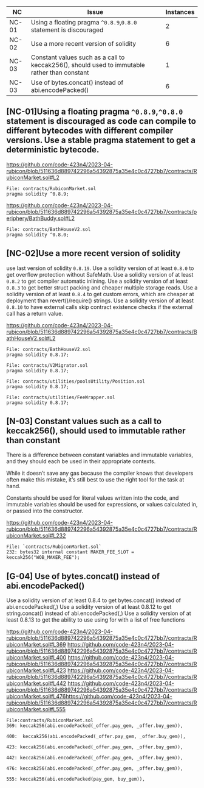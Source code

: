 |   NC  | Issue | Instances |
| --- | --- | --- |
| NC-01| Using a floating pragma `^0.8.9`,`0.8.0` statement is discouraged |2|
| NC-02| Use a more recent version of solidity |6|
| NC-03| Constant values such as a call to keccak256(), should used to immutable rather than constant |1|
| NC-03| Use of bytes.concat() instead of abi.encodePacked() |6|

## [NC-01]Using a floating pragma `^0.8.9`,``^0.8.0`` statement is discouraged as code can compile to different bytecodes with different compiler versions. Use a stable pragma statement to get a deterministic bytecode.
https://github.com/code-423n4/2023-04-rubicon/blob/511636d889742296a54392875a35e4c0c4727bb7/contracts/RubiconMarket.sol#L2
```
File: contracts/RubiconMarket.sol
pragma solidity ^0.8.9;
```
https://github.com/code-423n4/2023-04-rubicon/blob/511636d889742296a54392875a35e4c0c4727bb7/contracts/periphery/BathBuddy.sol#L2
```
File: contracts/BathHouseV2.sol
pragma solidity ^0.8.0;
```

## [NC-02]Use a more recent version of solidity
use last version of solidity `0.8.19`.
Use a solidity version of at least `0.8.0` to get overflow protection without SafeMath.
Use a solidity version of at least `0.8.2` to get compiler automatic inlining.
Use a solidity version of at least `0.8.3` to get better struct packing and cheaper multiple storage reads.
Use a solidity version of at least `0.8.4` to get custom errors, which are cheaper at deployment than revert()/require() strings.
Use a solidity version of at least `0.8.10` to have external calls skip contract existence checks if the external call has a return value.

https://github.com/code-423n4/2023-04-rubicon/blob/511636d889742296a54392875a35e4c0c4727bb7/contracts/BathHouseV2.sol#L2
```
File: contracts/BathHouseV2.sol
pragma solidity 0.8.17;
```
```
File: contracts/V2Migrator.sol
pragma solidity 0.8.17;
```
```
File: contracts/utilities/poolsUtility/Position.sol
pragma solidity 0.8.17;
```
```
File: contracts/utilities/FeeWrapper.sol
pragma solidity 0.8.17;
```


## [N-03] Constant values such as a call to keccak256(), should used to immutable rather than constant
There is a difference between constant variables and immutable variables, and they should each be used in their appropriate contexts.

While it doesn’t save any gas because the compiler knows that developers often make this mistake, it’s still best to use the right tool for the task at hand.

Constants should be used for literal values written into the code, and immutable variables should be used for expressions, or values calculated in, or passed into the constructor.

https://github.com/code-423n4/2023-04-rubicon/blob/511636d889742296a54392875a35e4c0c4727bb7/contracts/RubiconMarket.sol#L232
 ```SOLIDITY
 File: `contracts/RubiconMarket.sol`
232: bytes32 internal constant MAKER_FEE_SLOT = keccak256("WOB_MAKER_FEE");
 ```
## [G-04] 	Use of bytes.concat() instead of abi.encodePacked()
Use a solidity version of at least 0.8.4 to get bytes.concat() instead of abi.encodePacked(,) Use a solidity version of at least 0.8.12 to get string.concat() instead of abi.encodePacked(,) Use a solidity version of at least 0.8.13 to get the ability to use using for with a list of free functions

https://github.com/code-423n4/2023-04-rubicon/blob/511636d889742296a54392875a35e4c0c4727bb7/contracts/RubiconMarket.sol#L369
https://github.com/code-423n4/2023-04-rubicon/blob/511636d889742296a54392875a35e4c0c4727bb7/contracts/RubiconMarket.sol#L400
https://github.com/code-423n4/2023-04-rubicon/blob/511636d889742296a54392875a35e4c0c4727bb7/contracts/RubiconMarket.sol#L423
https://github.com/code-423n4/2023-04-rubicon/blob/511636d889742296a54392875a35e4c0c4727bb7/contracts/RubiconMarket.sol#L442
https://github.com/code-423n4/2023-04-rubicon/blob/511636d889742296a54392875a35e4c0c4727bb7/contracts/RubiconMarket.sol#L476https://github.com/code-423n4/2023-04-rubicon/blob/511636d889742296a54392875a35e4c0c4727bb7/contracts/RubiconMarket.sol#L555
```
File:contracts/RubiconMarket.sol
369: keccak256(abi.encodePacked(_offer.pay_gem, _offer.buy_gem)),

400:  keccak256(abi.encodePacked(_offer.pay_gem, _offer.buy_gem)),

423: keccak256(abi.encodePacked(_offer.pay_gem, _offer.buy_gem)),

442: keccak256(abi.encodePacked(_offer.pay_gem, _offer.buy_gem)),

476: keccak256(abi.encodePacked(_offer.pay_gem, _offer.buy_gem)),

555: keccak256(abi.encodePacked(pay_gem, buy_gem)),
```

